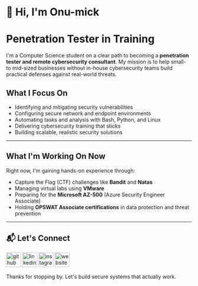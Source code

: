 # 👋 Hi, I'm Onu-mick

# Penetration Tester in Training

I'm a Computer Science student on a clear path to becoming a **penetration tester and remote cybersecurity consultant**. My mission is to help small- to mid-sized businesses without in-house cybersecurity teams build practical defenses against real-world threats.

## What I Focus On

- Identifying and mitigating security vulnerabilities
- Configuring secure network and endpoint environments
- Automating tasks and analysis with Bash, Python, and Linux
- Delivering cybersecurity training that sticks
- Building scalable, realistic security solutions

---

## What I'm Working On Now

Right now, I'm gaining hands-on experience through:

- Capture the Flag (CTF) challenges like **Bandit** and **Natas**
- Managing virtual labs using **VMware**
- Preparing for the **Microsoft AZ-500** (Azure Security Engineer Associate)
- Holding **OPSWAT Associate certifications** in data protection and threat prevention

---

## 📬 Let's Connect

[<img src='https://cdn.jsdelivr.net/npm/simple-icons@3.0.1/icons/github.svg' alt='github' height='40'>](https://github.com/onumick)  [<img src='https://cdn.jsdelivr.net/npm/simple-icons@3.0.1/icons/linkedin.svg' alt='linkedin' height='40'>](https://linkedin.com/in/onumick/)  [<img src='https://cdn.jsdelivr.net/npm/simple-icons@3.0.1/icons/instagram.svg' alt='instagram' height='40'>](https://www.instagram.com/onumickofficial//)  [<img src='https://cdn.jsdelivr.net/npm/simple-icons@3.0.1/icons/icloud.svg' alt='website' height='40'>](https://onumick.me)  

Thanks for stopping by. Let's build secure systems that actually work.
